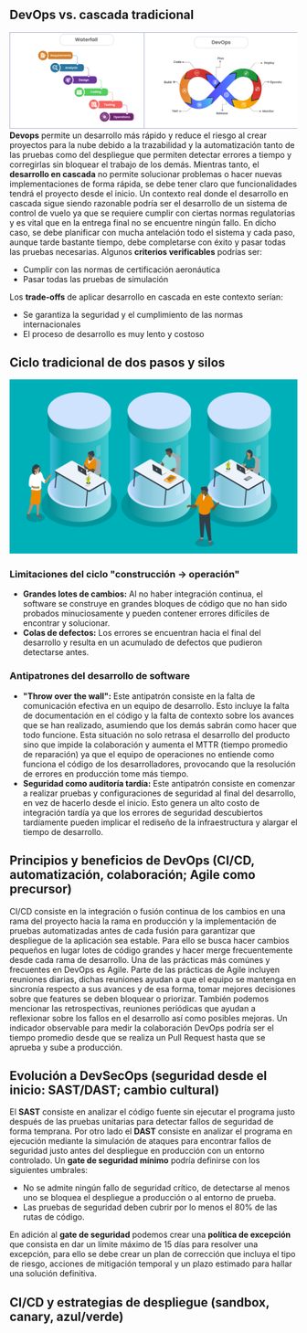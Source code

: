 ## DevOps vs. cascada tradicional
![devops-vs-cascada](./imagenes/devops-vs-cascada.png) 
**Devops** permite un desarrollo más rápido y reduce el riesgo al crear proyectos para la nube debido a la trazabilidad y la automatización tanto de las pruebas como del despliegue que permiten detectar errores a tiempo y corregirlas sin bloquear el trabajo de los demás. Mientras tanto, el **desarrollo en cascada** no permite solucionar problemas o hacer nuevas implementaciones de forma rápida, se debe tener claro que funcionalidades tendrá el proyecto desde el inicio.
Un contexto real donde el desarrollo en cascada sigue siendo razonable podría ser el desarrollo de un sistema de control de vuelo ya que se requiere cumplir con ciertas normas regulatorias y es vital que en la entrega final no se encuentre ningún fallo. En dicho caso, se debe planificar con mucha antelación todo el sistema y cada paso, aunque tarde bastante tiempo, debe completarse con éxito y pasar todas las pruebas necesarias.
Algunos **criterios verificables** podrías ser:

- Cumplir con las normas de certificación aeronáutica
- Pasar todas las pruebas de simulación

Los **trade-offs** de aplicar desarrollo en cascada en este contexto serían:

- Se garantiza la seguridad y el cumplimiento de las normas internacionales
- El proceso de desarrollo es muy lento y costoso


## Ciclo tradicional de dos pasos y silos
![silos-equipos](./imagenes/silos-equipos.png) 
### Limitaciones del ciclo "construcción -> operación"
- **Grandes lotes de cambios:** Al no haber integración continua, el software se construye en grandes bloques de código que no han sido probados minuciosamente y pueden contener errores difíciles de encontrar y solucionar.
- **Colas de defectos:** Los errores se encuentran hacia el final del desarrollo y resulta en un acumulado de defectos que pudieron detectarse antes.

### Antipatrones del desarrollo de software
- **"Throw over the wall":** Este antipatrón consiste en la falta de comunicación efectiva en un equipo de desarrollo. Esto incluye la falta de documentación en el código y la falta de contexto sobre los avances que se han realizado, asumiendo que los demás sabrán como hacer que todo funcione. Esta situación no solo retrasa el desarrollo del producto sino que impide la colaboración y aumenta el MTTR (tiempo promedio de reparación) ya que el equipo de operaciones no entiende como funciona el código de los desarrolladores, provocando que la resolución de errores en producción tome más tiempo.
- **Seguridad como auditoría tardía:** Este antipatrón consiste en comenzar a realizar pruebas y configuraciones de seguridad al final del desarrollo, en vez de hacerlo desde el inicio. Esto genera un alto costo de integración tardía ya que los errores de seguridad descubiertos tardíamente pueden implicar el rediseño de la infraestructura y alargar el tiempo de desarrollo.


## Principios y beneficios de DevOps (CI/CD, automatización, colaboración; Agile como precursor)

CI/CD consiste en la integración o fusión continua de los cambios en una rama del proyecto hacia la rama en producción y la implementación de pruebas automatizadas antes de cada fusión para garantizar que despliegue de la aplicación sea estable. Para ello se busca hacer cambios pequeños en lugar lotes de código grandes y hacer merge frecuentemente desde cada rama de desarrollo. Una de las prácticas más comúnes y frecuentes en DevOps es Agile. Parte de las prácticas de Agile incluyen reuniones diarias, dichas reuniones ayudan a que el equipo se mantenga en sincronía respecto a sus avances y de esa forma, tomar mejores decisiones sobre que features se deben bloquear o priorizar. También podemos mencionar las retrospectivas, reuniones periódicas que ayudan a reflexionar sobre los fallos en el desarrollo así como posibles mejoras.
Un indicador observable para medir la colaboración DevOps podría ser el tiempo promedio desde que se realiza un Pull Request hasta que se aprueba y sube a producción.

## Evolución a DevSecOps (seguridad desde el inicio: SAST/DAST; cambio cultural)

El **SAST** consiste en analizar el código fuente sin ejecutar el programa justo después de las pruebas unitarias para detectar fallos de seguridad de forma temprana. Por otro lado el **DAST** consiste en analizar el programa en ejecución mediante la simulación de ataques para encontrar fallos de seguridad justo antes del despliegue en producción con un entorno controlado.
Un **gate de seguridad mínimo** podría definirse con los siguientes umbrales:
- No se admite ningún fallo de seguridad crítico, de detectarse al menos uno se bloquea el despliegue a producción o al entorno de prueba.
- Las pruebas de seguridad deben cubrir por lo menos el 80% de las rutas de código.

En adición al **gate de seguridad** podemos crear una **política de excepción** que consista en dar un límite máximo de 15 días para resolver una excepción, para ello se debe crear un plan de corrección que incluya el tipo de riesgo, acciones de mitigación temporal y un plazo estimado para hallar una solución definitiva.

## CI/CD y estrategias de despliegue (sandbox, canary, azul/verde)
